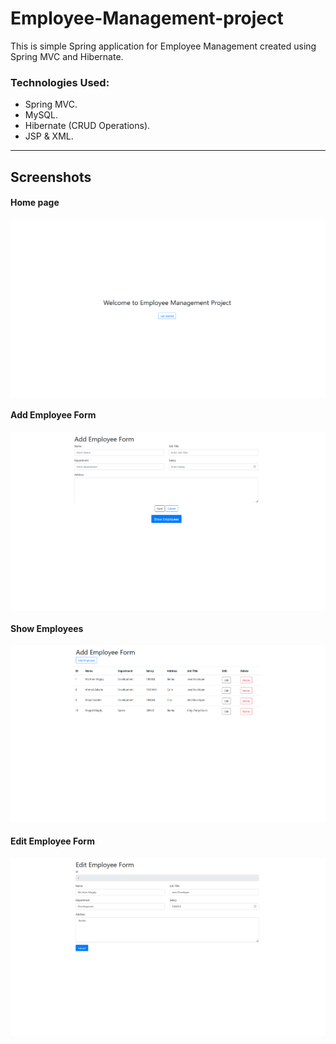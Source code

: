 # Employee-Management-project

<p>This is simple Spring application for Employee Management created using Spring MVC and Hibernate.</p>

###  Technologies Used:
- Spring MVC.
- MySQL.
- Hibernate (CRUD Operations).
- JSP & XML.

---

## Screenshots

#### Home page

<img src="screenshots/1.png" alt="home" align="center">

#### Add Employee Form
<img src="screenshots/2.png" alt="Add Employee Form" align="center">

#### Show Employees
<img src="screenshots/3.png" alt="Show Employees" align="center">

#### Edit Employee Form
<img src="screenshots/4.png" alt="Edit Employee Form" align="center">
